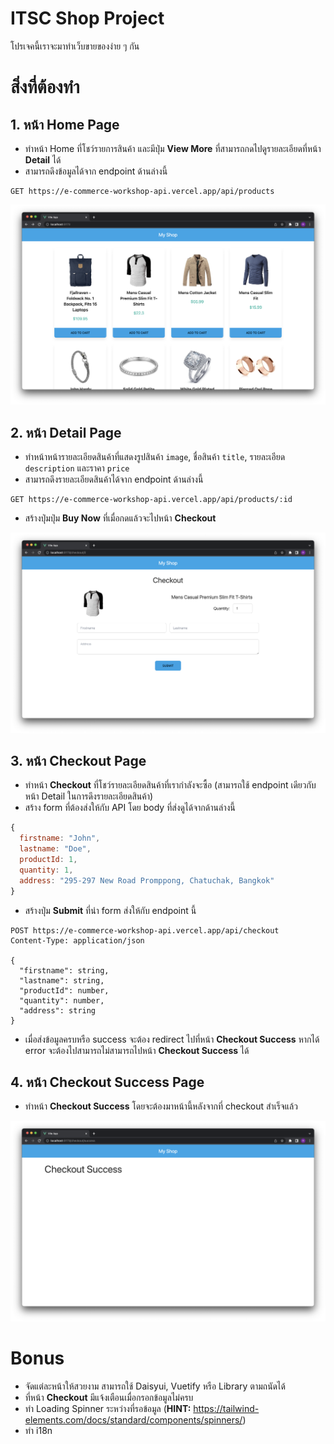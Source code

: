 # ITSC Shop Project

โปรเจคนี้เราจะมาทำเว็บขายของง่าย ๆ กัน

# สิ่งที่ต้องทำ

## 1. หน้า Home Page

- ทำหน้า Home ที่โชว์รายการสินค้า และมีปุ่ม **View More** ที่สามารถกดไปดูรายละเอียดที่หน้า **Detail** ได้
- สามารถดึงข้อมูลได้จาก endpoint ด้านล่างนี้

```http
GET https://e-commerce-workshop-api.vercel.app/api/products
```

<p align="center"><img src="https://github.com/runyasak/itsc-shop-project-starter/blob/main/docs/home-page.png" /></p>

## 2. หน้า Detail Page

- ทำหน้าหน้ารายละเอียดสินค้าที่แสดงรูปสินค้า `image`, ชื่อสินค้า `title`, รายละเอียด `description` และราคา `price`
- สามารถดึงรายละเอียดสินค้าได้จาก endpoint ด้านล่างนี้

```http
GET https://e-commerce-workshop-api.vercel.app/api/products/:id
```

- สร้างปุ่มปุ่ม **Buy Now** ที่เมื่อกดแล้วจะไปหน้า **Checkout**

<p align="center"><img src="https://github.com/runyasak/itsc-shop-project-starter/blob/main/docs/checkout-page.png" /></p>

## 3. หน้า Checkout Page

- ทำหน้า **Checkout** ที่โชว์รายละเอียดสินค้าที่เรากำลังจะซื้อ
  (สามารถใช้ endpoint เดียวกับหน้า Detail ในการดึงรายละเอียดสินค้า)
- สร้าง form ที่ต้องส่งให้กับ API โดย body ที่ส่งดูได้จากด้านล่างนี้

```javascript
{
  firstname: "John",
  lastname: "Doe",
  productId: 1,
  quantity: 1,
  address: "295-297 New Road Promppong, Chatuchak, Bangkok"
}
```

- สร้างปุ่ม **Submit** ที่นำ form ส่งให้กับ endpoint นี้

```http
POST https://e-commerce-workshop-api.vercel.app/api/checkout
Content-Type: application/json

{
  "firstname": string,
  "lastname": string,
  "productId": number,
  "quantity": number,
  "address": string
}
```

- เมื่อส่งข้อมูลครบหรือ success จะต้อง redirect ไปที่หน้า **Checkout Success** หากได้ error จะต้องไปสามารถไม่สามารถไปหน้า **Checkout Success** ได้

## 4. หน้า Checkout Success Page

- ทำหน้า **Checkout Success** โดยจะต้องมาหน้านี้หลังจากที่ checkout สำเร็จแล้ว

<p align="center"><img src="https://github.com/runyasak/itsc-shop-project-starter/blob/main/docs/success-page.png" /></p>

# Bonus

- จัดแต่ละหน้าให้สวยงาม สามารถใช้ Daisyui, Vuetify หรือ Library ตามถนัดได้
- ที่หน้า **Checkout** มีแจ้งเตือนเมื่อกรอกข้อมูลไม่ครบ
- ทำ Loading Spinner ระหว่างที่รอข้อมูล (**HINT:** https://tailwind-elements.com/docs/standard/components/spinners/)
- ทำ i18n
